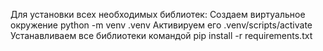 Для установки всех необходимых библиотек:
  Создаем виртуальное окружение
    python -m venv .venv
  Активируем его
    .venv/scripts/activate
  Устанавливаем все библиотеки командой
    pip install -r requirements.txt
